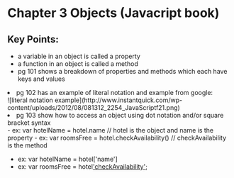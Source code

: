 
<h1> Chapter 3 Objects (Javacript book) </h1>
<h2> Key Points:</h2>
<ul>
<li>a variable in an object is called a property</li>
<li>a function in an object is called a method</li>
<li>pg 101 shows a breakdown of properties and methods which each have keys and values</li>
</ul>
<li>pg 102 has an example of literal notation and example from google:</li>
![literal notation example](http://www.instantquick.com/wp-content/uploads/2012/08/081312_2254_JavaScriptf21.png)

<li>pg 103 show how to access an object using dot notation and/or square bracket syntax</li>
  - ex: var hotelName = hotel.name // hotel is the object and name is the property
  - ex: var roomsFree = hotel.checkAvailability() // checkAvailability is the method

 - ex: var hotelName = hotel['name'] 
- ex: var roomsFree = hotel['checkAvailability']();
